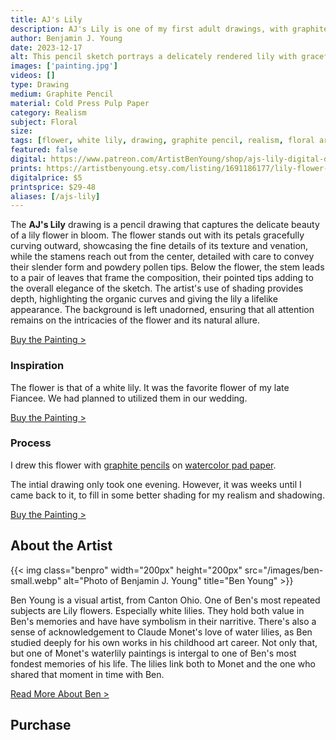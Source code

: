 ```yaml
---
title: AJ's Lily
description: AJ's Lily is one of my first adult drawings, with graphite pencil realism, that is too personal to describe the reason behind.
author: Benjamin J. Young
date: 2023-12-17
alt: This pencil sketch portrays a delicately rendered lily with graceful petals and detailed stamen, exuding a sense of gentle elegance.
images: ['painting.jpg']
videos: []
type: Drawing
medium: Graphite Pencil
material: Cold Press Pulp Paper
category: Realism
subject: Floral
size: 
tags: [flower, white lily, drawing, graphite pencil, realism, floral art]
featured: false
digital: https://www.patreon.com/ArtistBenYoung/shop/ajs-lily-digital-download-143229
prints: https://artistbenyoung.etsy.com/listing/1691186177/lily-flower-pencil-drawing-poster-by
digitalprice: $5
printsprice: $29-48
aliases: [/ajs-lily]
---
```


The **AJ's Lily** drawing is a pencil drawing that captures the delicate beauty of a lily flower in bloom. The flower stands out with its petals gracefully curving outward, showcasing the fine details of its texture and venation, while the stamens reach out from the center, detailed with care to convey their slender form and powdery pollen tips. Below the flower, the stem leads to a pair of leaves that frame the composition, their pointed tips adding to the overall elegance of the sketch. The artist's use of shading provides depth, highlighting the organic curves and giving the lily a lifelike appearance. The background is left unadorned, ensuring that all attention remains on the intricacies of the flower and its natural allure.

[Buy the Painting >](#purchase)

### Inspiration ###

The flower is that of a white lily. It was the favorite flower of my late Fiancee. We had planned to utilized them in our wedding.

[Buy the Painting >](#purchase)

### Process ###

I drew this flower with [graphite pencils](https://www.jdoqocy.com/click-101118598-13717235?url=https%3A%2F%2Fwww.dickblick.com%2Fitems%2Ffaber-castell-9000-pencil-set-graphite-set-of-15%2F%3Fclicktracking%3Dtrue%26wmcp%3Dpla%26wmcid%3Ditems%26wmckw%3D22206-0159%26country%3Dus%26currency%3Dusd&cjsku=22206-0159) on [watercolor pad paper](https://www.anrdoezrs.net/click-101118598-13717235?url=https%3A%2F%2Fwww.dickblick.com%2Fitems%2Fcanson-lettering-pad-watercolor%2F%3Fclicktracking%3Dtrue%26wmcp%3Dpla%26wmcid%3Ditems%26wmckw%3D09634-1001%26country%3Dus%26currency%3Dusd&cjsku=09634-1001).

The intial drawing only took one evening. However, it was weeks until I came back to it, to fill in some better shading for my realism and shadowing.

[Buy the Painting >](#purchase)

## About the Artist ##

{{< img class="benpro" width="200px" height="200px" src="/images/ben-small.webp" alt="Photo of Benjamin J. Young" title="Ben Young" >}}

Ben Young is a visual artist, from Canton Ohio. One of Ben's most repeated subjects are Lily flowers. Especially white lilies. They hold both value in Ben's memories and have have symbolism in their narritive. There's also a sense of acknowledgement to Claude Monet's love of water lilies, as Ben studied deeply for his own works in his childhood art career. Not only that, but one of Monet's waterlily paintings is intergal to one of Ben's most fondest memories of his life. The lilies link both to Monet and the one who shared that moment in time with Ben.

[Read More About Ben >](/about)

## Purchase ##
